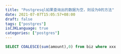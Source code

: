 ```yaml
---
title: "Postgresql如果查询出的数据为空，则设为0的方法"
date: 2021-07-07T15:05:57+08:00
draft: false
tags: ["postgres"]
isCJKLanguage: true
categories: ["postgres"]
---
```


```sql
SELECT COALESCE(sum(amount),0) from biz where xxx
```

